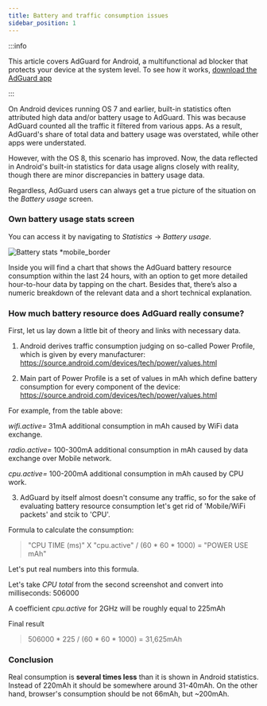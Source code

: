 ```yaml
---
title: Battery and traffic consumption issues
sidebar_position: 1
---
```


:::info

This article covers AdGuard for Android, a multifunctional ad blocker that protects your device at the system level. To see how it works, [download the AdGuard app](https://adguard.com/download.html?auto=true)

:::

On Android devices running OS 7 and earlier, built-in statistics often attributed high data and/or battery usage to AdGuard. This was because AdGuard counted all the traffic it filtered from various apps. As a result, AdGuard's share of total data and battery usage was overstated, while other apps were understated.

However, with the OS 8, this scenario has improved. Now, the data reflected in Android's built-in statistics for data usage aligns closely with reality, though there are minor discrepancies in battery usage data.

Regardless, AdGuard users can always get a true picture of the situation on the *Battery usage* screen.

### Own battery usage stats screen

You can access it by navigating to *Statistics* → *Battery usage*.

![Battery stats *mobile_border](https://cdn.adtidy.org/content/articles/battery/1.png)

Inside you will find a chart that shows the AdGuard battery resource consumption within the last 24 hours, with an option to get more detailed hour-to-hour data by tapping on the chart. Besides that, there’s also a numeric breakdown of the relevant data and a short technical explanation.

### How much battery resource does AdGuard really consume?

First, let us lay down a little bit of theory and links with necessary data.

1. Android derives traffic consumption judging on so-called Power Profile, which is given by every manufacturer: <https://source.android.com/devices/tech/power/values.html>

2. Main part of Power Profile is a set of values in mAh which define battery consumption for every component of the device: <https://source.android.com/devices/tech/power/values.html>

For example, from the table above:

_wifi.active=_ 31mA additional consumption in mAh caused by WiFi data exchange.

_radio.active=_ 100-300mA additional consumption in mAh caused by data exchange over Mobile network.

_cpu.active=_ 100-200mA additional consumption in mAh caused by CPU work.

3. AdGuard by itself almost doesn't consume any traffic, so for the sake of evaluating battery resource consumption let's get rid of 'Mobile/WiFi packets' and stcik to 'CPU'.

Formulа to calculate the consumption:

>"CPU TIME (ms)" X "cpu.active" / (60 * 60 * 1000) = "POWER USE mAh"

Let's put real numbers into this formula.

Let's take _CPU total_ from the second screenshot and convert into milliseconds: 506000

A coefficient _cpu.active_ for 2GHz will be roughly equal to 225mAh

Final result

>506000 * 225 / (60 * 60 * 1000) = 31,625mAh

### Conclusion

Real consumption is **several times less** than it is shown in Android statistics. Instead of 220mAh it should be somewhere around 31-40mAh. On the other hand, browser's consumption should be not 66mAh, but ~200mAh.

